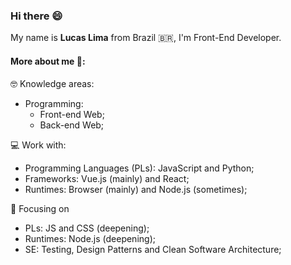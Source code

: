 ### Hi there 😄

My name is **Lucas Lima** from Brazil 🇧🇷, I'm Front-End Developer.

<!-- My name is **Lucas Lima** from Brazil 🇧🇷, I'm Front-End Developer and I've been work on since mid-2019 and currently I'm working at Instruct (BR). As a fan of open source projects, I hope I can contribute a lot to the community and make a lot of content during my career.
In my free time I like study 📝, to watching good movies and series 📺, to reading books and others stuff 📖 and to listen to music 🎵. -->

#### More about me 🧐:

🤓 Knowledge areas:
<!--   - Software Engineering (SE), focused on: -->
  - Programming:
    - Front-end Web;
    - Back-end Web;
<!--     - Agile methodologies; -->

💻 Work with:
  - Programming Languages (PLs): JavaScript and Python;
  - Frameworks: Vue.js (mainly) and React;
  - Runtimes: Browser (mainly) and Node.js (sometimes);
<!--   - Runtimes: Browser (mainly), Node.js (sometimes) and Electron (rarely); -->
🎯 Focusing on
<!-- 🌱 Currently learning: -->
  - PLs: JS and CSS (deepening);
  - Runtimes: Node.js (deepening);
  - SE: Testing, Design Patterns and Clean Software Architecture;
<!--   - SE: Agile methodologies (deepening), Testing, Design Pattern and clean Software Architecture; -->
<!--   - Language: English (deepening); -->
<!-- 
💡 Future interests:
 - Python (maybe);
 - IA;
 -->
<!--
#### Reach me through 📫:

  - **Just email for now** (log in to github to see)
-->

<!--
**LuscaLima/luscalima** is a ✨ _special_ ✨ repository because its `README.md` (this file) appears on your GitHub profile.

Here are some ideas to get you started:

- 🔭 I’m currently working on ...
- 🌱 I’m currently learning ...
- 👯 I’m looking to collaborate on ...
- 🤔 I’m looking for help with ...
- 💬 Ask me about ...
- 📫 How to reach me: ...
- 😄 Pronouns: ...
- ⚡ Fun fact: ...
-->

